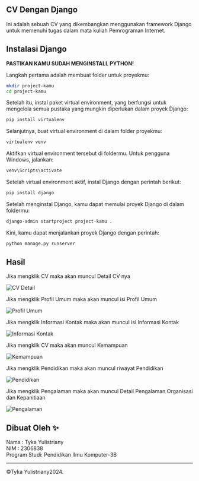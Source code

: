 ## CV Dengan Django
Ini adalah sebuah CV yang dikembangkan menggunakan framework Django untuk memenuhi tugas dalam mata kuliah Pemrograman Internet.

## Instalasi Django
**PASTIKAN KAMU SUDAH MENGINSTALL PYTHON!**

Langkah pertama adalah membuat folder untuk proyekmu:
```bash
mkdir project-kamu
cd project-kamu
```
Setelah itu, instal paket virtual environment, yang berfungsi untuk mengelola semua pustaka yang mungkin diperlukan dalam proyek Django:
```bash
pip install virtualenv
```
Selanjutnya, buat virtual environment di dalam folder proyekmu:
```bash
virtualenv venv
```
Aktifkan virtual environment tersebut di foldermu. Untuk pengguna Windows, jalankan:
```bash
venv\Scripts\activate
```
Setelah virtual environment aktif, instal Django dengan perintah berikut:
```bash
pip install django
```
Setelah menginstal Django, kamu dapat memulai proyek Django di dalam foldermu:
```bash
django-admin startproject project-kamu .
```
Kini, kamu dapat menjalankan proyek Django dengan perintah:
```bash
python manage.py runserver
```

## Hasil

Jika mengklik CV maka akan muncul Detail CV nya

![CV Detail](https://github.com/user-attachments/assets/e69ef7ca-8772-4b0d-bb10-5226e380caee)

Jika mengklik Profil Umum maka akan muncul isi Profil Umum

![Profil Umum](https://github.com/user-attachments/assets/471fb21c-d421-4e21-8d10-591eb6b81d0a)

Jika mengklik Informasi Kontak maka akan muncul isi Informasi Kontak

![Informasi Kontak](https://github.com/user-attachments/assets/d41ba25e-d0dc-489b-b107-15ea5029b768)

Jika mengklik CV maka akan muncul Kemampuan

![Kemampuan](https://github.com/user-attachments/assets/48c7a7d2-c1ec-4981-bb62-3ed6f2ba60ec)

Jika mengklik Pendidikan maka akan muncul riwayat Pendidikan

![Pendidikan](https://github.com/user-attachments/assets/458641d8-6890-4074-928d-9bb549e81cb7)

Jika mengklik Pengalaman maka akan muncul Detail Pengalaman Organisasi dan Kepanitiaan

![Pengalaman](https://github.com/user-attachments/assets/087790f8-6381-40d1-9e41-b71b6b623939)

## Dibuat Oleh ✨
Nama         : Tyka Yulistriany\
NIM          : 2306838\
Program Studi: Pendidikan Ilmu Komputer-3B

--- 

&copy;Tyka Yulistriany2024.

